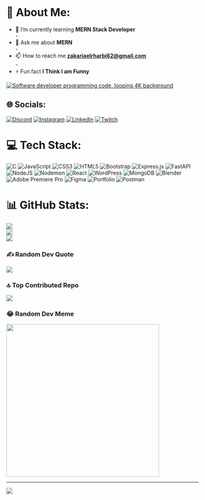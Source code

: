 # 💫 About Me:
- 🌱 I’m currently learning **MERN Stack Developer**<br>-
- 💬 Ask me about **MERN**<br>-
- 📫 How to reach me **zakariaelrharbi62@gmail.com**<br>-
- ⚡ Fun fact **I Think I am Funny**<br>

<a href="/gif/software-developer-programming-code-looping-4k-background-2QKyUm" title="Software developer programming code, looping 4K background"><img src="https://i.makeagif.com/media/10-14-2017/2QKyUm.gif" alt="Software developer programming code, looping 4K background"></a><div style="font-size:11px;"></div>
## 🌐 Socials:
[![Discord](https://img.shields.io/badge/Discord-%237289DA.svg?logo=discord&logoColor=white)](https://discord.gg/kilozerko) [![Instagram](https://img.shields.io/badge/Instagram-%23E4405F.svg?logo=Instagram&logoColor=white)](https://instagram.com/zakaria_elrha) [![LinkedIn](https://img.shields.io/badge/LinkedIn-%230077B5.svg?logo=linkedin&logoColor=white)](https://linkedin.com/in/zakaria-elrharbi) [![Twitch](https://img.shields.io/badge/Twitch-%239146FF.svg?logo=Twitch&logoColor=white)](https://twitch.tv/Kilozerko) 

# 💻 Tech Stack:
![C](https://img.shields.io/badge/c-%2300599C.svg?style=plastic&logo=c&logoColor=white) ![JavaScript](https://img.shields.io/badge/javascript-%23323330.svg?style=plastic&logo=javascript&logoColor=%23F7DF1E) ![CSS3](https://img.shields.io/badge/css3-%231572B6.svg?style=plastic&logo=css3&logoColor=white) ![HTML5](https://img.shields.io/badge/html5-%23E34F26.svg?style=plastic&logo=html5&logoColor=white) ![Bootstrap](https://img.shields.io/badge/bootstrap-%238511FA.svg?style=plastic&logo=bootstrap&logoColor=white) ![Express.js](https://img.shields.io/badge/express.js-%23404d59.svg?style=plastic&logo=express&logoColor=%2361DAFB) ![FastAPI](https://img.shields.io/badge/FastAPI-005571?style=plastic&logo=fastapi) ![NodeJS](https://img.shields.io/badge/node.js-6DA55F?style=plastic&logo=node.js&logoColor=white) ![Nodemon](https://img.shields.io/badge/NODEMON-%23323330.svg?style=plastic&logo=nodemon&logoColor=%BBDEAD) ![React](https://img.shields.io/badge/react-%2320232a.svg?style=plastic&logo=react&logoColor=%2361DAFB) ![WordPress](https://img.shields.io/badge/WordPress-%23117AC9.svg?style=plastic&logo=WordPress&logoColor=white) ![MongoDB](https://img.shields.io/badge/MongoDB-%234ea94b.svg?style=plastic&logo=mongodb&logoColor=white) ![Blender](https://img.shields.io/badge/blender-%23F5792A.svg?style=plastic&logo=blender&logoColor=white) ![Adobe Premiere Pro](https://img.shields.io/badge/Adobe%20Premiere%20Pro-9999FF.svg?style=plastic&logo=Adobe%20Premiere%20Pro&logoColor=white) ![Figma](https://img.shields.io/badge/figma-%23F24E1E.svg?style=plastic&logo=figma&logoColor=white) ![Portfolio](https://img.shields.io/badge/Portfolio-%23000000.svg?style=plastic&logo=firefox&logoColor=#FF7139) ![Postman](https://img.shields.io/badge/Postman-FF6C37?style=plastic&logo=postman&logoColor=white)
# 📊 GitHub Stats:
![](https://github-readme-stats.vercel.app/api?username=zakariaelrharbi&theme=highcontrast&hide_border=false&include_all_commits=false&count_private=false)<br/>
![](https://github-readme-streak-stats.herokuapp.com/?user=zakariaelrharbi&theme=highcontrast&hide_border=false)<br/>
![](https://github-readme-stats.vercel.app/api/top-langs/?username=zakariaelrharbi&theme=highcontrast&hide_border=false&include_all_commits=false&count_private=false&layout=compact)

### ✍️ Random Dev Quote
![](https://quotes-github-readme.vercel.app/api?type=horizontal&theme=merko)

### 🔝 Top Contributed Repo
![](https://github-contributor-stats.vercel.app/api?username=zakariaelrharbi&limit=5&theme=dark&combine_all_yearly_contributions=true)

### 😂 Random Dev Meme
<img src='https://randommeme-five.vercel.app/' style="height: 400px;"/>

---
[![](https://visitcount.itsvg.in/api?id=zakariaelrharbi&icon=5&color=12)](https://visitcount.itsvg.in)

<!-- Proudly created with GPRM ( https://gprm.itsvg.in ) -->
